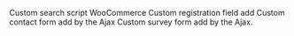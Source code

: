 Custom search script
WooCommerce Custom registration field add
Custom contact form add by the Ajax
Custom survey form add by the Ajax.
